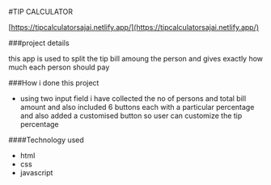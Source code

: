 #TIP CALCULATOR

[https://tipcalculatorsajai.netlify.app/](https://tipcalculatorsajai.netlify.app/)

###project details

this app is used to split the tip bill amoung the person and gives exactly how much each person should pay

###How i done this project
* using two input field i have collected the no of persons and total bill amount and also included 6 buttons each with a particular percentage and also added a customised button so user can customize the tip percentage

####Technology used
* html
* css
* javascript
